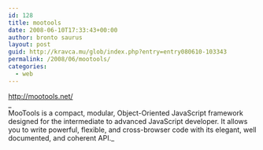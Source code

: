 ```yaml
---
id: 128
title: mootools
date: 2008-06-10T17:33:43+00:00
author: bronto saurus
layout: post
guid: http://kravca.mu/glob/index.php?entry=entry080610-103343
permalink: /2008/06/mootools/
categories:
  - web
---
```

<a href="http://mootools.net/" target="_blank" >http://mootools.net/</a>  
_  
MooTools is a compact, modular, Object-Oriented JavaScript framework designed for the intermediate to advanced JavaScript developer. It allows you to write powerful, flexible, and cross-browser code with its elegant, well documented, and coherent API._